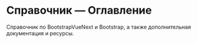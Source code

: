 # Справочник — Оглавление

<div class="lead mb-5">

Справочник по BootstrapVueNext и Bootstrap, а также дополнительная документация и ресурсы.

</div>

<TableOfContentsCard v-for="component in computedComponentsList" :key="component.name" class="my-3" :name="component.name" :description="component.description" :route="component.route" />

<script setup lang="ts">
import {withBase} from 'vitepress'
import {computed} from 'vue'
import TableOfContentsCard from '../components/TableOfContentsCard.vue'

const routeLocation = (name: string): string => withBase(`/docs/reference/${name.toLowerCase()}`).trim().replaceAll(/\s+/g, '-')

const componentList: {name: string; description: string}[] = [
  {
    name: 'Accessibility',
    description:
      `Краткий обзор возможностей и ограничений BootstrapVueNext для создания доступного контента`,
  },
  {
    name: 'Color Variants',
    description:
      'Цветовые варианты, доступные при использовании стандартного CSS Bootstrap v5, и их соответствие CSS-классам',
  },
  {
    name: 'Contributing',
    description:
      'Информация о том, как внести вклад в проект BootstrapVueNext',
  },
  {
    name: 'Images',
    description:
      'Информация о добавлении изображений в ваши компоненты',
  },
  {
    name: 'Router Links',
    description: 'Ряд компонентов BootstrapVueNext поддерживают рендеринг компонентов `RouterLink`, совместимых с Vue Router и Nuxt.js',
  },
  {
    name: 'Settings',
    description: 'BootstrapVue предоставляет несколько опций для настройки значений компонентов по умолчанию и других параметров',
  },
  {
    name: 'Size props and classes',
    description: 'CSS Bootstrap v5 предоставляет несколько классов для управления размерами элементов, часть из которых реализована как пропсы компонентов',
  },
  {
    name: 'Spacing classes',
    description: `CSS Bootstrap v5 включает широкий набор сокращённых адаптивных классов для управления отступами и внутренними отступами элементов`,
  },
  {
    name: 'Starter Templates',
    description:
      'Существует несколько способов создать приложение: от базового HTML до использования сборщиков и компиляторов',
  },
  {
    name: 'Theming Bootstrap',
    description:
      `Темизация осуществляется с помощью SASS-переменных, SASS-карт и пользовательского CSS. Отдельного файла темы нет; вместо этого можно включить встроенную тему для добавления градиентов, теней и других эффектов.`,
  },
  {
    name: 'Third party libraries',
    description:
      'Существует несколько сторонних библиотек, которые можно использовать для расширения функциональности и возможностей вашего проекта на BootstrapVue',
  },
  {
    name: 'Utility Classes',
    description:
      'CSS Bootstrap v5 предоставляет различные утилитарные классы для управления цветом, отступами, flex-box, выравниванием текста, float, позиционированием, адаптивным отображением/скрытием и многим другим',
  },
  {
    name: 'Form Validation',
    description:
      'BootstrapVueNext не включает валидацию форм по умолчанию; мы оставляем это на усмотрение существующих плагинов. Здесь приведены примеры плагинов валидации и способы их интеграции',
  },
]

const computedComponentsList = computed(() =>
  componentList
    .map((el) => ({
      name: el.name,
      description: el.description,
      route: routeLocation(el.name),
    }))
    .sort((a, b) => a.name.localeCompare(b.name))
)
</script>
